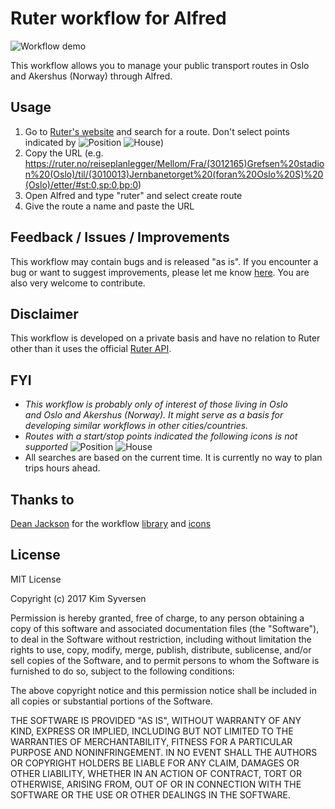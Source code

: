 # Ruter workflow for Alfred
![Workflow demo](http://i.imgur.com/dSriim7.gif)

This workflow allows you to manage your public transport routes in Oslo and Akershus (Norway) through Alfred.

## Usage

1. Go to [Ruter's website](https://ruter.no/) and search for a route. Don't select points indicated by ![Position](http://i.imgur.com/IUsgVfW.png) ![House](http://i.imgur.com/6N7A0i1.png))
2. Copy the URL (e.g. https://ruter.no/reiseplanlegger/Mellom/Fra/(3012165)Grefsen%20stadion%20(Oslo)/til/(3010013)Jernbanetorget%20(foran%20Oslo%20S)%20(Oslo)/etter/#st:0,sp:0,bp:0)
3. Open Alfred and type "ruter" and select create route
4. Give the route a name and paste the URL

## Feedback / Issues / Improvements
This workflow may contain bugs and is released "as is". If you encounter a bug or want to suggest improvements, please let me know [here](https://github.com/kimsyversen/ruter_workflow_alfred/issues). You are also very welcome to contribute.

## Disclaimer
This workflow is developed on a private basis and have no relation to Ruter other than it uses the official [Ruter API](https://ruter.no/labs/). 

## FYI
* *This workflow is probably only of interest of those living in Oslo and Oslo and Akershus (Norway). It might serve as a basis for developing similar workflows in other cities/countries.*
* *Routes with a start/stop points indicated the following icons is not supported* ![Position](http://i.imgur.com/IUsgVfW.png) ![House](http://i.imgur.com/6N7A0i1.png)
* All searches are based on the current time. It is currently no way to plan trips hours ahead.

## Thanks to
[Dean Jackson](https://github.com/deanishe/) for the workflow [library](https://github.com/deanishe/alfred-workflow) and [icons](http://icons.deanishe.net/)

## License
MIT License

Copyright (c) 2017 Kim Syversen

Permission is hereby granted, free of charge, to any person obtaining a copy of this software and associated documentation files (the "Software"), to deal in the Software without restriction, including without limitation the rights to use, copy, modify, merge, publish, distribute, sublicense, and/or sell copies of the Software, and to permit persons to whom the Software is furnished to do so, subject to the following conditions:

The above copyright notice and this permission notice shall be included in all copies or substantial portions of the Software.

THE SOFTWARE IS PROVIDED "AS IS", WITHOUT WARRANTY OF ANY KIND, EXPRESS OR IMPLIED, INCLUDING BUT NOT LIMITED TO THE WARRANTIES OF MERCHANTABILITY, FITNESS FOR A PARTICULAR PURPOSE AND NONINFRINGEMENT. IN NO EVENT SHALL THE AUTHORS OR COPYRIGHT HOLDERS BE LIABLE FOR ANY CLAIM, DAMAGES OR OTHER LIABILITY, WHETHER IN AN ACTION OF CONTRACT, TORT OR OTHERWISE, ARISING FROM, OUT OF OR IN CONNECTION WITH THE SOFTWARE OR THE USE OR OTHER DEALINGS IN THE SOFTWARE.
